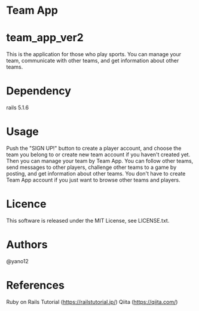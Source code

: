 # Team App

# team_app_ver2
This is the application for those who play sports.
You can manage your team, communicate with other teams, and get information about other teams.

# Dependency
rails 5.1.6

# Usage
Push the "SIGN UP!" button to create a player account,
and choose the team you belong to or create new team account if you haven't created yet.
Then you can manage your team by Team App.
You can follow other teams, send messages to other players, 
challenge other teams to a game by posting, and get information about other teams.
You don't have to create Team App account if you just want to browse other teams and players.

# Licence
This software is released under the MIT License, see LICENSE.txt.

# Authors
@yano12

# References
Ruby on Rails Tutorial (https://railstutorial.jp/)
Qiita (https://qiita.com/)
